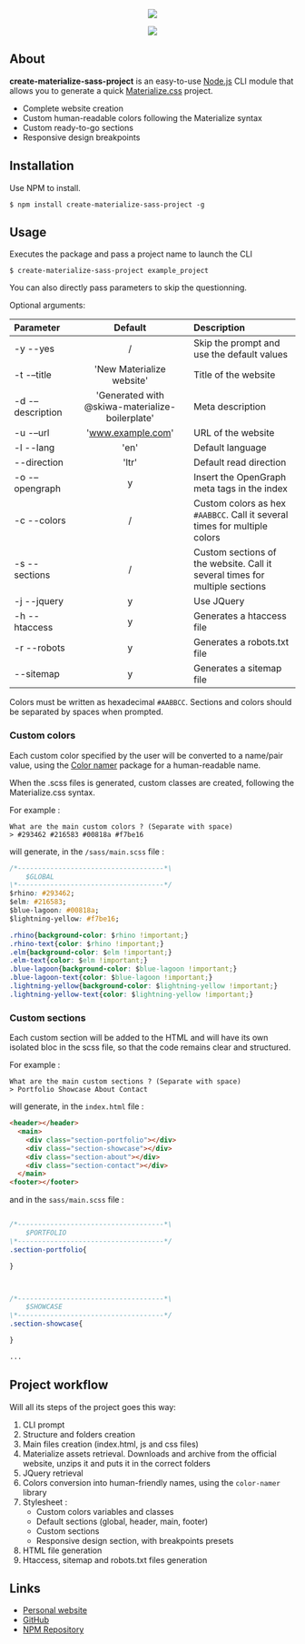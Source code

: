<div align="center">
  <p align="center"><img src="https://jhaegman.com/img/portfolio/create-materialize-sass-project.gif"></p>
  <p align="center">
    <a href="https://nodei.co/npm/create-materialize-sass-project/"><img src="https://nodei.co/npm/create-materialize-sass-project.png"></a>
  </p>
</div>

## About
**create-materialize-sass-project** is an easy-to-use [Node.js](https://nodejs.org) CLI module that allows you to generate a quick [Materialize.css](https://materializecss.com/) project.

- Complete website creation
- Custom human-readable colors following the Materialize syntax
- Custom ready-to-go sections
- Responsive design breakpoints

## Installation
Use NPM to install.

```console
$ npm install create-materialize-sass-project -g
```

## Usage

Executes the package and pass a project name to launch the CLI

```console
$ create-materialize-sass-project example_project
```

You can also directly pass parameters to skip the questionning.

Optional arguments:

| Parameter                 | Default       | Description   |
| :------------------------ |:-------------:| :-------------|
| -y  --yes 	       |	/           | Skip the prompt and use the default values
| -t -–title 	       |	'New Materialize website'	            | Title of the website
| -d -–description 	       |	'Generated with @skiwa-materialize-boilerplate'	            | Meta description
| -u -–url 	       |	'www.example.com'	            | URL of the website
| -l  --lang          | 'en'           | Default language
| --direction 		           | 'ltr'             | Default read direction
| -o  -–opengraph 	        | y           | Insert the OpenGraph meta tags in the index
| -c --colors	         | /             | Custom colors as hex `#AABBCC`. Call it several times for multiple colors
| -s --sections	         | /             | Custom sections of the website. Call it several times for multiple sections
| -j --jquery	         | y             | Use JQuery
| -h --htaccess	         | y             | Generates a htaccess file
| -r --robots	         | y             | Generates a robots.txt file
| --sitemap	         | y             | Generates a sitemap file


Colors must be written as hexadecimal `#AABBCC`.
Sections and colors should be separated by spaces when prompted.

### Custom colors

Each custom color specified by the user will be converted to a name/pair value, using the [Color namer](https://www.npmjs.com/package/color-namer) package for a human-readable name.

When the .scss files is generated, custom classes are created, following the Materialize.css syntax.

For example :
```console
What are the main custom colors ? (Separate with space)
> #293462 #216583 #00818a #f7be16
```

will generate, in the `/sass/main.scss` file :
```css
/*------------------------------------*\
    $GLOBAL
\*------------------------------------*/
$rhino: #293462;
$elm: #216583;
$blue-lagoon: #00818a;
$lightning-yellow: #f7be16;

.rhino{background-color: $rhino !important;}
.rhino-text{color: $rhino !important;}
.elm{background-color: $elm !important;}
.elm-text{color: $elm !important;}
.blue-lagoon{background-color: $blue-lagoon !important;}
.blue-lagoon-text{color: $blue-lagoon !important;}
.lightning-yellow{background-color: $lightning-yellow !important;}
.lightning-yellow-text{color: $lightning-yellow !important;}
```

### Custom sections

Each custom section will be added to the HTML and will have its own isolated bloc in the scss file, so that the code remains clear and structured.

For example :
```console
What are the main custom sections ? (Separate with space)
> Portfolio Showcase About Contact
```

will generate, in the `index.html` file :
```html
<header></header>
  <main>
    <div class="section-portfolio"></div>
    <div class="section-showcase"></div>
    <div class="section-about"></div>
    <div class="section-contact"></div>
  </main>
<footer></footer>
```

and in the `sass/main.scss` file :
```css

/*------------------------------------*\
    $PORTFOLIO
\*------------------------------------*/
.section-portfolio{

}



/*------------------------------------*\
    $SHOWCASE
\*------------------------------------*/
.section-showcase{

}

...

```

## Project workflow

Will all its steps of the project goes this way:

1. CLI prompt
2. Structure and folders creation
3. Main files creation (index.html, js and css files)
4. Materialize assets retrieval. Downloads and archive from the official website, unzips it and puts it in the correct folders
5. JQuery retrieval
6. Colors conversion into human-friendly names, using the `color-namer` library
7. Stylesheet :
   * Custom colors variables and classes
   * Default sections (global, header, main, footer)
   * Custom sections
   * Responsive design section, with breakpoints presets
8. HTML file generation
9. Htaccess, sitemap and robots.txt files generation


## Links
* [Personal website](https://jhaegman.com)
* [GitHub](https://github.com/Skiwa/create-materialize-sass-project)
* [NPM Repository](https://www.npmjs.com/package/create-materialize-sass-project.js)
